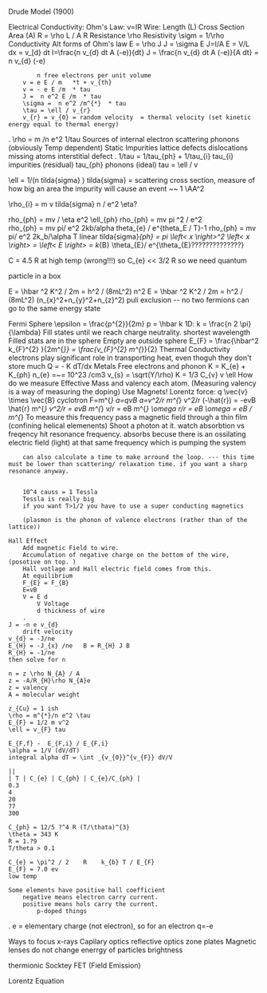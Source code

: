 Drude Model (1900)

Electrical Conductivity:
	Ohm's Law: v=IR
	Wire: Length (L) Cross Section Area (A)
	R = \rho L / A
		R		Resistance
		\rho	Resistivity
	\sigm = 1/\rho		Conductivity 
	Alt forms of Ohm's law
		E = \rho J
		J = \sigma E
		J=I/A
		E = V/L
		dx = v_[d} dt 
		I=\frac{n v_{d} dt A (-e)}{dt}
		J = \frac{n v_{d} dt A (-e)}{A dt} =  n v_{d} (-e)
		
			n free electrons per unit volume 
		v = e E / m   *t + v_{th}
		v = - e E /m  * tau
		J =  n e^2 E /m  * tau 
		\sigma =  n e^2 /m^{*}  * tau
		\tau = \ell / v_{r}
		v_{r} = v_{0} = random velocity  = thermal velocity (set kinetic energy equal to thermal energy)
.
\rho = m /n e^2   1/tau
Sources of internal electron scattering
	phonons (obviously Temp dependent)
	Static
		Impurities
		lattice defects 
			dislocations
			missing atoms
			interstitial defect
.
1/tau = 1/tau_{ph} + 1/tau_{i}
tau_{i}		impurities (residual)
tau_{ph}	phonons (ideal)
tau = \ell / v

\ell = 1/(n tilda{sigma} )
tilda{sigma} = scattering cross section, measure of how big an area the impurity will cause an event ~~ 1 \AA^2


\rho_{i} = m v tilda{sigma} n  / e^2 \eta?

rho_{ph} = mv / \eta e^2  \ell_{ph}
rho_{ph} = mv pi <x>^2 /  e^2  
rho_{ph} = mv pi/  e^2  2kb/alpha  theta_{e} / e^{theta_E / T}-1
rho_{ph} = mv pi/  e^2  2k_b/\alpha  T
	linear
tilda{sigma}_{ph} = pi \left< x \right>^2
\left< x \right> = \left< E \right> = k_{B} \theta_{E}/ e^{\theta_{E}??????????????}

C = 4.5 R at high temp (wrong!!!)
so C_{e} << 3/2 R
so we need quantum

particle in a box

E = \hbar ^2 K^2 / 2m = h^2 / (8mL^2) n^2
E = \hbar ^2 K^2 / 2m = h^2 / (8mL^2) (n_{x}^2+n_{y}^2+n_{z}^2)
puli exclusion -- no two fermions can go to the same energy state

Fermi Sphere
	\epsilon = \frac{p^{2}}{2m}
	p = \hbar k
	1D: k = \frac{n 2 \pi}{\lambda}
	Fill states until we reach charge neutrality.
	shortest wavelength
	Filled stats are in the sphere
	Empty are outside sphere
	E_{F} = \frac{\hbar^2 k_{F}^{2} }{2m^{*}} = \frac{v_{F}^{2} m^{*}}{2} 
Thermal Conductivity
	electrons play significant role in transporting heat, even thoguh they don't store much
	Q = - K dT/dx
	Metals
		Free electrons and phonon
		K = K_{e} + K_{ph}
		n_{e} =~= 10^23 /cm3
		v_{s} = \sqrt(Y/\rho)
		K = 1/3 C_{v} v \ell 
How do we measure Effective Mass and valency each atom. 
	(Measuring valency is a way of measuring the doping)
	Use Magnets! 
	Lorentz force: q \vec{v} \times \vec{B}
	cyclotron
		F=m^{*} a=qvB
		a=v^2/r
		m^{*} v^2/r (-\hat{r}) = -evB \hat{r}
		m^{*} v^2/r = evB 
		m^{*} v/r = eB 
		m^{*} \omega r/r = eB 
		\omega = eB / m^{*}
		To measure this frequency pass a magnetic field through a thin film (confining helical elemenents)
		Shoot a photon at it. watch absorbtion vs freqency hit resonance frequency. 
		absorbs becuse there is an ossilating electric field (light) at that same frequency which is pumping the system
		
		can also calculate a time to make arround the loop. --- this time must be lower than scattering/ relaxation time. if you want a sharp resonance anyway. 
		
		
		10^4 causs = 1 Tessla 
		Tessla is really big
		if you want T>1/2 you have to use a super conducting magnetics
		
		(plasmon is the phonon of valence electrons (rather than of the lattice))

	Hall Effect
		Add magnetic Field to wire.
		Accumulation of negative charge on the bottom of the wire, (posotive on top. )
		Hall votlage and Hall electric field comes from this. 
		At equilibrium
		F_{E} = F_{B}
		E=vB
		V = E d
			V Voltage
			d thickness of wire
		.
	J = -n e v_{d}
		drift velocity
	v_{d} = -J/ne
	E_{H} = -J_{x} /ne   B = R_{H} J B
	R_{H} = -1/ne
	then solve for n
	
	n = z \rho N_{A} / A
	z = -A/R_{H}\rho N_{A}e
	z = valency
	A = molecular weight 
	
	z_{Cu} = 1 ish
	\rho = m^{*}/n e^2 \tau
	E_{F} = 1/2 m v^2
	\ell = v_{F} tau 
	
	E_{F,f} -  E_{F,i} / E_{F,i}
	\alpha = 1/V (dV/dT)
	integral alpha dT = \int _{v_{0}}^{v_{F}} dV/V
	
	||
	| T	| C_{e} | C_{ph} | C_{e}/C_{ph} |
	0.3
	4
	20
	77
	300
	
	C_{ph} = 12/5 ?^4 R (T/\thata)^{3}
	\theta = 343 K
	R = 1.?9 
	T/theta > 0.1 
	
	C_{e} = \pi^2 / 2    R    k_{b} T / E_{F} 
	E_{F} = 7.0 ev
	low temp
	
	Some elements have positive hall coefficient
		negative means electron carry current. 
		positive means hols carry the current. 
			p-doped things
			
.
e = elementary charge (not electron), so for an electron q=-e






Ways to focus x-rays
	Capilary optics 
	reflective optics 
	zone plates
Magnetic lenses do not change enerrgy of particles
brightness 

thermionic
Socktey
FET (Field Emission)

Lorentz Equation



